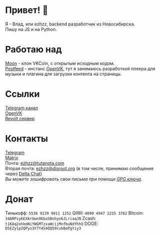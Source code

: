 # Привет! 👋
Я - Влад, или ezhzz, backend разработчик из Новосибирска.<br>
Пишу на JS и на Python.
# Работаю над
[Moon](https://github.com/Moon-wallet) - клон VKCoin, с открытым исходным кодом.<br>
[Postfeed](https://t.me/postfeeds) - инстанс [OpenVK](https://github.com/openvk/openvk), тут я занимаюсь разработкой плеера для музыки и плагина для загрузки контента на страницы. 
# Ссылки
[Telegram канал](https://t.me/ezhzz)<br>
[OpenVK](https://openvk.su/ezhzz)<br>
[Revolt сервер](https://app.revolt.chat/invite/gZ8NHxgW)<br>
# Контакты
[Telegram](https://t.me/ezhzzz)<br>
[Matrix](https://matrix.to/#/@skywalker1:matrix.org)<br>
Почта: ezhzz@tutanota.com<br>
Вторая почта: ezhzz@disroot.org (в том числе, принимаю сообщения через [Delta Chat](https://delta.chat))<br>
_Вы можете зашифровать свои письма при помощи [GPG ключа](https://ezhzz.ru/ezhzz.gpg)._
# Донат
Тинькофф: `5536 9139 9811 1252`
QIWI: `4890 4947 2225 3762`
Bitcoin: `34ARPiy6EXArUwnXKbaSBnhyo6JLriaqJN`
Zcash: `t1KAq2ohkmNiYWGMTzxaWcijMnfbuNdYhhQ`
DOGE: `D5EZy1p2QPyo3Y7Y4S4QQ59cuhBoPgYiy3`
